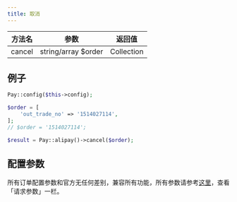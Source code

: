 ```yaml
---
title: 取消
---
```


| 方法名 | 参数 | 返回值 |
| :---: | :---: | :---: |
| cancel | string/array $order | Collection |

## 例子

```php
Pay::config($this->config);

$order = [
    'out_trade_no' => '1514027114',
];
// $order = '1514027114';

$result = Pay::alipay()->cancel($order);
```

## 配置参数

所有订单配置参数和官方无任何差别，兼容所有功能，所有参数请参考[这里](https://opendocs.alipay.com/apis/api_1/alipay.trade.cancel)，查看「请求参数」一栏。
